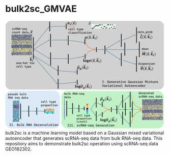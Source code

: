 # bulk2sc_GMVAE
![drawing](fig/Figure1_scRNAGMVAE.png "Fig1. Model Schematics")
bulk2sc is a machine learning model based on a Gaussian mixed variational autoencoder that generates scRNA-seq data from bulk RNA-seq data. 
This repository aims to demonstrate bulk2sc operation using scRNA-seq data GEO182302.
